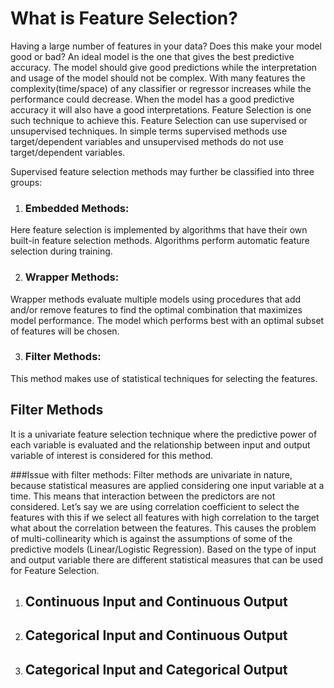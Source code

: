 # What is Feature Selection?
Having a large number of features in your data? Does this make your model good or bad? 
An ideal model is the one that gives the best predictive accuracy. The model should give good predictions while the interpretation and usage of the model should not be complex. With many features the complexity(time/space) of any classifier or regressor increases while the performance could decrease. When the model has a good predictive accuracy it will also have a good interpretations. Feature Selection is one such technique to achieve this.
Feature Selection can use supervised or unsupervised techniques. In simple terms supervised methods use target/dependent variables and unsupervised methods do not use target/dependent variables.

Supervised feature selection methods may further be classified into three groups:

1. ### Embedded Methods: 
 Here feature selection is implemented by algorithms that have their own built-in feature selection methods. Algorithms perform automatic feature selection during training.
 
2. ### Wrapper Methods: 
 Wrapper methods evaluate multiple models using procedures that add and/or remove features to find the optimal combination that maximizes model performance. The model which performs best with an optimal subset of features will be chosen.
 
3. ### Filter Methods:
 This method makes use of statistical techniques for selecting the features.
 
## Filter Methods
It is a univariate feature selection technique where the predictive power of each variable is evaluated and the relationship between input and output variable of interest is considered for this method.

###Issue with filter methods:
Filter methods are univariate in nature, because statistical measures are applied considering one input variable at a time. This means that interaction between the predictors are not considered. Let’s say we are using correlation coefficient to select the features with this if we select all features with high correlation to the target what about the correlation between the features. This causes the problem of multi-collinearity which is against the assumptions of some of the predictive models (Linear/Logistic Regression). Based on the type of input and output variable there are different statistical measures that can be used for Feature Selection.

1. ## Continuous Input and Continuous Output
2. ## Categorical Input and Continuous Output
3. ## Categorical Input and Categorical Output

